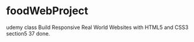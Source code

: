 # foodWebProject

udemy class Build Responsive Real World Websites with HTML5 and CSS3 section5 37 done.
